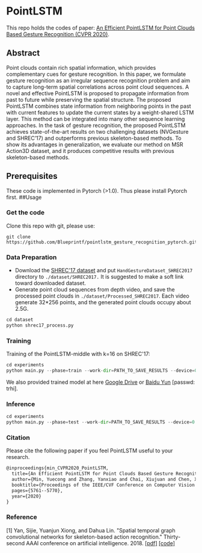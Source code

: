 # PointLSTM

This repo holds the codes of paper:  [An Efficient PointLSTM for Point Clouds Based Gesture Recognition (CVPR 2020)](http://openaccess.thecvf.com/content_CVPR_2020/html/Min_An_Efficient_PointLSTM_for_Point_Clouds_Based_Gesture_Recognition_CVPR_2020_paper.html).

## Abstract

Point clouds contain rich spatial information, which provides complementary cues for gesture recognition. In this paper, we formulate gesture recognition as an irregular sequence recognition problem and aim to capture long-term spatial correlations across point cloud sequences. A novel and effective PointLSTM is proposed to propagate information from past to future while preserving the spatial structure. The proposed PointLSTM combines state information from neighboring points in the past with current features to update the current states by a weight-shared LSTM layer. This method can be integrated into many other sequence learning approaches. In the task of gesture recognition, the proposed PointLSTM achieves state-of-the-art results on
two challenging datasets (NVGesture and SHREC’17) and outperforms previous skeleton-based methods. To show its advantages in generalization, we evaluate our method on MSR Action3D dataset, and it produces competitive results with previous skeleton-based methods.

## Prerequisites

These code is implemented in Pytorch (>1.0). Thus please install Pytorch first.
##Usage
### Get the code
Clone this repo with git, please use:
```git
git clone https://github.com/Blueprintf/pointlstm_gesture_recognition_pytorch.git
```
### Data Preparation
- Download the [SHREC'17 dataset](http://www-rech.telecom-lille.fr/shrec2017-hand/) and put `HandGestureDataset_SHREC2017` directory to `./dataset/SHREC2017.` It is suggested to make a soft link toward downloaded dataset.
- Generate point cloud sequences from depth video, and save the processed point clouds in ```./dataset/Processed_SHREC2017```. Each video generate 32*256 points, and the generated point clouds occupy about 2.5G.
```python
cd dataset
python shrec17_process.py
```
### Training

Training of the PointLSTM-middle with k=16 on SHREC'17:

```python
cd experiments
python main.py --phase=train --work-dir=PATH_TO_SAVE_RESULTS --device=0 
```
We also provided trained model at here [Google Drive](https://drive.google.com/file/d/1eC4x9T1GXeS5SurxeFzBVkRSa1iFb9Gk/view?usp=sharing) or [Baidu Yun](https://pan.baidu.com/s/1yryfRaN0NFW5eIIg5Uj67A ) [passwd: trhi].

### Inference

```python
cd experiments
python main.py --phase=test --work-dir=PATH_TO_SAVE_RESULTS --device=0 --weights=PATH_TO_WEIGHTS
```
### Citation

Please cite the following paper if you feel PointLSTM useful to your research.

```latex
@inproceedings{min_CVPR2020_PointLSTM,
  title={An Efficient PointLSTM for Point Clouds Based Gesture Recognition},
  author={Min, Yuecong and Zhang, Yanxiao and Chai, Xiujuan and Chen, Xilin},
  booktitle={Proceedings of the IEEE/CVF Conference on Computer Vision and Pattern Recognition},
  pages={5761--5770},
  year={2020}
}
```

### Reference

[1] Yan, Sijie, Yuanjun Xiong, and Dahua Lin. "Spatial temporal graph convolutional networks for skeleton-based action recognition." Thirty-second AAAI conference on artificial intelligence. 2018. [[pdf]](http://www.dahualin.org/publications/dhl18_stgcn.pdf) [[code]](https://github.com/yysijie/st-gcn)